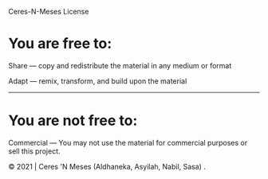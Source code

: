 Ceres-N-Meses License

# You are free to:

Share — copy and redistribute the material in any medium or format

Adapt — remix, transform, and build upon the material

---

# You are not free to:

Commercial — You may not use the material for commercial purposes or sell this project.

©️ 2021 | Ceres 'N Meses (Aldhaneka, Asyilah, Nabil, Sasa) .

